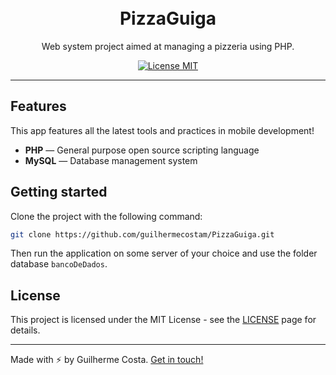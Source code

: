 <h1 align="center">
<br>
PizzaGuiga
</h1>

<p align="center">Web system project aimed at managing a pizzeria using PHP.</p>

<p align="center">
  <a href="https://opensource.org/licenses/MIT">
    <img src="https://img.shields.io/badge/License-MIT-blue.svg" alt="License MIT">
  </a>
</p>

<hr />

## Features

This app features all the latest tools and practices in mobile development!

- **PHP** — General purpose open source scripting language
- **MySQL** — Database management system

## Getting started

Clone the project with the following command:

```sh
git clone https://github.com/guilhermecostam/PizzaGuiga.git
```

Then run the application on some server of your choice and use the folder database `bancoDeDados`.

## License

This project is licensed under the MIT License - see the [LICENSE](https://github.com/guilhermecostam/PizzaGuiga/blob/master/LICENSE) page for details.

---

Made with :zap: by Guilherme Costa. [Get in touch!](https://www.linkedin.com/in/guilhermecostam/)

